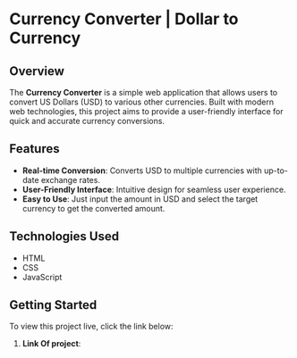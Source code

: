 # Currency Converter | Dollar to Currency

## Overview

The **Currency Converter** is a simple web application that allows users to convert US Dollars (USD) to various other currencies. Built with modern web technologies, this project aims to provide a user-friendly interface for quick and accurate currency conversions.

## Features

- **Real-time Conversion**: Converts USD to multiple currencies with up-to-date exchange rates.
- **User-Friendly Interface**: Intuitive design for seamless user experience.
- **Easy to Use**: Just input the amount in USD and select the target currency to get the converted amount.

## Technologies Used

- HTML
- CSS
- JavaScript

## Getting Started

To view this project live, click the link below:

1. **Link Of project**:
